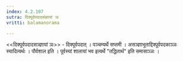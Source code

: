```yaml
---
index: 4.2.107
sutra: दिक्पूर्वपदादसंज्ञायां ञः
vritti: balamanorama

---
```

<<दिक्पूर्वपदादसञ्ज्ञायां ञः>> - दिक्पूर्वपदात् । पञ्चम्यर्थे सप्तमी । असञ्ज्ञाभूताद्दिक्पूर्वपदकाञ्ञः स्यादित्यर्थः । पौर्वशाल इति । पूर्वस्यां शालायां भव इत्यर्थे "तद्धितार्थ" इति समासाञ्ञः । 